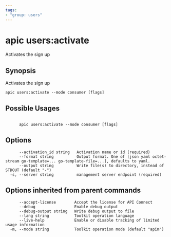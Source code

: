 ```yaml
---
tags:
- "group: users"
---
```

# apic users:activate

Activates the sign up

## Synopsis

Activates the sign up

```
apic users:activate --mode consumer [flags]
```

## Possible Usages

```

      apic users:activate --mode consumer [flags]

```

## Options

```
      --activation_id string   Activation name or id (required)
      --format string          Output format. One of [json yaml octet-stream go-template=... go-template-file=...], defaults to yaml.
      --output string          Write file(s) to directory, instead of STDOUT (default "-")
  -s, --server string          management server endpoint (required)
```

## Options inherited from parent commands

```
      --accept-license        Accept the license for API Connect
      --debug                 Enable debug output
      --debug-output string   Write debug output to file
      --lang string           Toolkit operation language
      --live-help             Enable or disable tracking of limited usage information
  -m, --mode string           Toolkit operation mode (default "apim")
```
